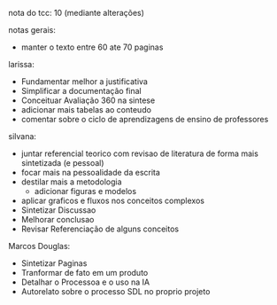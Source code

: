 nota do tcc: 10 (mediante alterações)

notas gerais:

- manter o texto entre 60 ate 70 paginas

larissa:

- Fundamentar melhor a justificativa
- Simplificar a documentação final
- Conceituar Avaliação 360 na sintese
- adicionar mais tabelas ao conteudo
- comentar sobre o ciclo de aprendizagens de ensino de professores

silvana:

- juntar referencial teorico com revisao de literatura de forma mais sintetizada (e pessoal)
- focar mais na pessoalidade da escrita
- destilar mais a metodologia
  - adicionar figuras e modelos
- aplicar graficos e fluxos nos conceitos complexos
- Sintetizar Discussao
- Melhorar conclusao
- Revisar Referenciação de alguns conceitos

Marcos Douglas:

- Sintetizar Paginas
- Tranformar de fato em um produto
- Detalhar o Processoa e o uso na IA
- Autorelato sobre o processo SDL no proprio projeto
